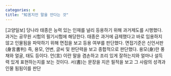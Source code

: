 ```yaml
---
categories: e
title: "知言지언 말을 안다는 것"
---
```

[고양일보] 당나라 태종은 능력 있는 인재를 널리 등용하기 위해 과거제도를 시행했다. 과거는 공무원 시험의 필기시험에 해당한다. 태종은 과거에 급제했다고 바로 임용하지 않고 인물됨을 파악하기 위해 면접을 보고 등용 여부를 판단했다. 면접기준은 신언서판(身言書判) 즉, 용모, 언변, 글씨 및 판단력을 보고 종합적으로 판단했다. 용모(身)란 풍채와 얼굴, 태도 등이다. 언(言) 이란 말을 겸손하고 조리 있게 잘하는지와 얼마나 설득력 있게 표현하는지를 보는 것이다. 서(書)는 문장을 지은 필적을 보고 그 사람의 성격과 인물 됨됨이를 판단